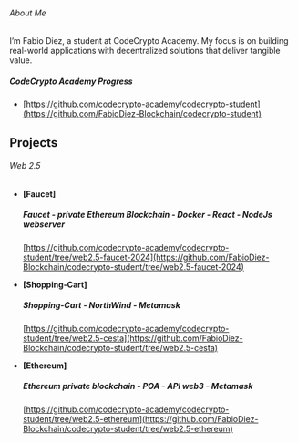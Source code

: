 ###### About Me

I’m Fabio Diez, a student at CodeCrypto Academy. My focus is on building real-world applications with decentralized solutions that deliver tangible value.

##### CodeCrypto Academy Progress
- [https://github.com/codecrypto-academy/codecrypto-student](https://github.com/FabioDiez-Blockchain/codecrypto-student)


## Projects

###### Web 2.5
- **[Faucet]**
  ##### Faucet - private Ethereum Blockchain - Docker - React - NodeJs webserver
  [https://github.com/codecrypto-academy/codecrypto-student/tree/web2.5-faucet-2024](https://github.com/FabioDiez-Blockchain/codecrypto-student/tree/web2.5-faucet-2024)

- **[Shopping-Cart]**
  ##### Shopping-Cart - NorthWind - Metamask
  [https://github.com/codecrypto-academy/codecrypto-student/tree/web2.5-cesta](https://github.com/FabioDiez-Blockchain/codecrypto-student/tree/web2.5-cesta)

- **[Ethereum]**
  ##### Ethereum private blockchain - POA - API web3 - Metamask
  [https://github.com/codecrypto-academy/codecrypto-student/tree/web2.5-ethereum](https://github.com/FabioDiez-Blockchain/codecrypto-student/tree/web2.5-ethereum)




